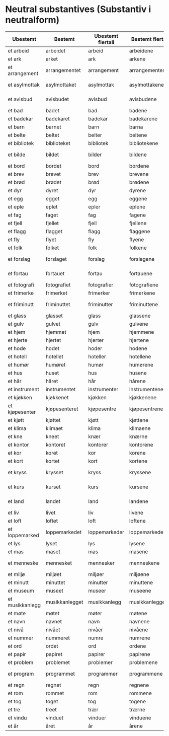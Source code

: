# Neutral substantives (Substantiv i neutralform)

| Ubestemt         | Bestemt            | Ubestemt flertall | Bestemt flertall | Engelsk            |
|------------------|--------------------|-------------------|------------------|--------------------|
| et arbeid       | arbeidet            | arbeid           | arbeidene        | work              |
| et ark          | arket               | ark              | arkene           | sheet, paper      |
| et arrangement  | arrangementet       | arrangement      | arrangementene   | event, arrangement |
| et asylmottak   | asylmottaket        | asylmottak       | asylmottakene    | asylum center     |
| et avisbud      | avisbudet           | avisbud          | avisbudene       | newspaper courier |
| et bad          | badet               | bad             | badene           | bath              |
| et badekar      | badekaret           | badekar         | badekarene       | bathtub           |
| et barn         | barnet              | barn            | barna            | child             |
| et belte        | beltet              | belter          | beltene          | belt              |
| et bibliotek    | biblioteket         | bibliotek       | bibliotekene     | library           |
| et bilde        | bildet              | bilder          | bildene          | picture, image    |
| et bord         | bordet              | bord            | bordene          | table             |
| et brev         | brevet              | brev            | brevene          | letter            |
| et brød         | brødet              | brød            | brødene          | bread             |
| et dyr          | dyret               | dyr             | dyrene           | animal            |
| et egg          | egget               | egg             | eggene           | egg               |
| et eple         | eplet               | epler           | eplene           | apple             |
| et fag          | faget               | fag             | fagene           | subject, field    |
| et fjell        | fjellet             | fjell           | fjellene         | mountain          |
| et flagg        | flagget             | flagg           | flaggene         | flag              |
| et fly          | flyet               | fly             | flyene           | airplane          |
| et folk         | folket              | folk            | folkene          | people, folk      |
| et forslag      | forslaget           | forslag         | forslagene       | suggestion, proposal |
| et fortau       | fortauet            | fortau          | fortauene        | sidewalk, pavement |
| et fotografi    | fotografiet         | fotografier     | fotografiene     | photograph        |
| et frimerke     | frimerket           | frimerker       | frimerkene       | stamp             |
| et friminutt    | friminuttet         | friminutter     | friminuttene     | recess, break     |
| et glass        | glasset             | glass           | glassene         | glass             |
| et gulv         | gulvet              | gulv            | gulvene          | floor             |
| et hjem         | hjemmet             | hjem            | hjemmene         | home              |
| et hjerte       | hjertet             | hjerter         | hjertene         | heart             |
| et hode         | hodet               | hoder           | hodene           | head              |
| et hotell       | hotellet            | hoteller        | hotellene        | hotel             |
| et humør        | humøret             | humør           | humørene         | mood              |
| et hus          | huset               | hus             | husene           | house             |
| et hår          | håret               | hår             | hårene           | hair              |
| et instrument   | instrumentet        | instrumenter    | instrumentene    | instrument        |
| et kjøkken      | kjøkkenet           | kjøkken         | kjøkkenene       | kitchen           |
| et kjøpesenter  | kjøpesenteret       | kjøpesentre     | kjøpesentrene    | shopping center   |
| et kjøtt        | kjøttet             | kjøtt           | kjøttene         | meat              |
| et klima        | klimaet             | klima           | klimaene         | climate           |
| et kne          | kneet               | knær            | knærne           | knee              |
| et kontor       | kontoret            | kontorer        | kontorene        | office            |
| et kor          | koret               | kor             | korene           | choir             |
| et kort         | kortet              | kort            | kortene          | card              |
| et kryss        | krysset             | kryss           | kryssene         | intersection, cross |
| et kurs         | kurset              | kurs            | kursene          | course, class     |
| et land         | landet              | land            | landene          | country, land     |
| et liv          | livet               | liv             | livene           | life              |
| et loft         | loftet              | loft            | loftene          | attic, loft       |
| et loppemarked  | loppemarkedet       | loppemarkeder   | loppemarkedene   | flea market       |
| et lys          | lyset               | lys             | lysene           | light             |
| et mas          | maset               | mas             | masene           | hassle, fuss      |
| et menneske     | mennesket           | mennesker       | menneskene       | human, person     |
| et miljø        | miljøet             | miljøer         | miljøene         | environment       |
| et minutt       | minuttet            | minutter        | minuttene        | minute            |
| et museum       | museet              | museer          | museene          | museum            |
| et musikkanlegg | musikkanlegget      | musikkanlegg    | musikkanleggene  | sound system      |
| et møte         | møtet               | møter           | møtene           | meeting           |
| et navn         | navnet              | navn            | navnene          | name              |
| et nivå         | nivået              | nivåer          | nivåene          | level             |
| et nummer       | nummeret            | numre           | numrene          | number            |
| et ord          | ordet               | ord             | ordene           | word              |
| et papir        | papiret             | papirer         | papirene         | paper             |
| et problem      | problemet           | problemer       | problemene       | problem           |
| et program      | programmet          | programmer      | programmene      | program, schedule |
| et regn         | regnet              | regn            | regnene          | rain              |
| et rom          | rommet              | rom             | rommene          | room              |
| et tog          | toget               | tog             | togene           | train             |
| et tre          | treet               | trær            | trærne           | tree              |
| et vindu        | vinduet             | vinduer         | vinduene         | window            |
| et år           | året                | år              | årene            | year              |
